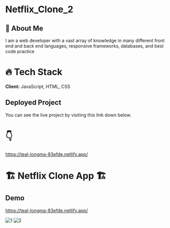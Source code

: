 # Netflix_Clone_2

## 🚀 About Me

I am a web developer with a vast array of knowledge in many different front end and back end languages, responsive frameworks, databases, and best code practice

# 🔥 Tech Stack

**Client:** JavaScript, HTML, CSS

## Deployed Project

You can see the live project by visiting this link down below.

# 👇
https://teal-longma-83efde.netlify.app/

# 🏗️ Netflix Clone App 🏗️

## Demo
https://teal-longma-83efde.netlify.app/



![1](https://user-images.githubusercontent.com/115978151/213995973-aac27b22-127d-438f-9fc7-1a8ab7448bd0.jpg)
![2](https://user-images.githubusercontent.com/115978151/213995997-18d34514-79a0-44e7-a33e-0e23c0c5a3e7.jpg)

